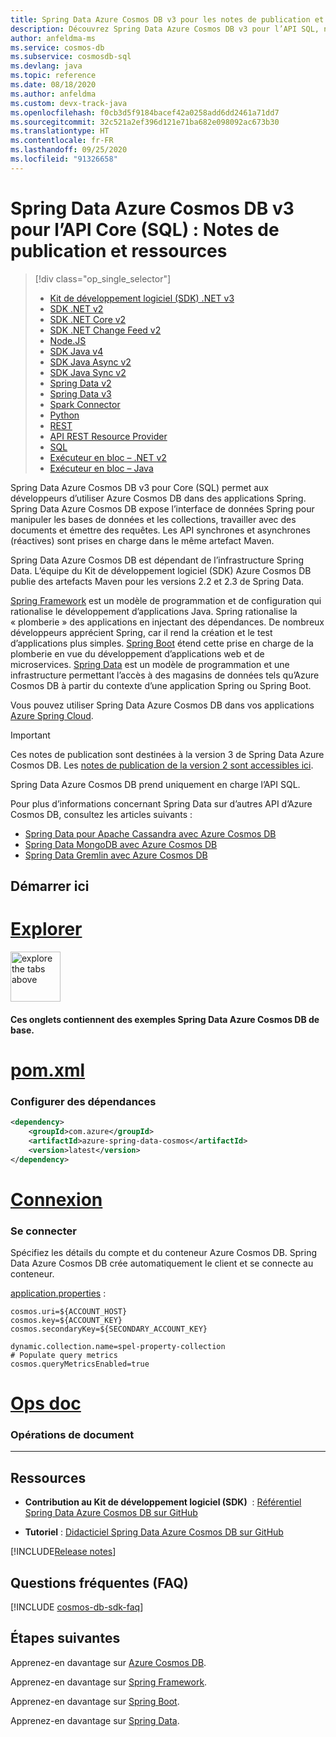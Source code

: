 ```yaml
---
title: Spring Data Azure Cosmos DB v3 pour les notes de publication et les ressources de l’API SQL
description: Découvrez Spring Data Azure Cosmos DB v3 pour l’API SQL, notamment les dates de mise en production, les dates de mise hors service et les modifications apportées entre chaque version du Kit de développement logiciel (SDK) Java asynchrone SQL Azure Cosmos DB.
author: anfeldma-ms
ms.service: cosmos-db
ms.subservice: cosmosdb-sql
ms.devlang: java
ms.topic: reference
ms.date: 08/18/2020
ms.author: anfeldma
ms.custom: devx-track-java
ms.openlocfilehash: f0cb3d5f9184bacef42a0258add6dd2461a71dd7
ms.sourcegitcommit: 32c521a2ef396d121e71ba682e098092ac673b30
ms.translationtype: HT
ms.contentlocale: fr-FR
ms.lasthandoff: 09/25/2020
ms.locfileid: "91326658"
---
```

# <a name="spring-data-azure-cosmos-db-v3-for-core-sql-api-release-notes-and-resources"></a>Spring Data Azure Cosmos DB v3 pour l’API Core (SQL) : Notes de publication et ressources
> [!div class="op_single_selector"]
> * [Kit de développement logiciel (SDK) .NET v3](sql-api-sdk-dotnet-standard.md)
> * [SDK .NET v2](sql-api-sdk-dotnet.md)
> * [SDK .NET Core v2](sql-api-sdk-dotnet-core.md)
> * [SDK .NET Change Feed v2](sql-api-sdk-dotnet-changefeed.md)
> * [Node.JS](sql-api-sdk-node.md)
> * [SDK Java v4](sql-api-sdk-java-v4.md)
> * [SDK Java Async v2](sql-api-sdk-async-java.md)
> * [SDK Java Sync v2](sql-api-sdk-java.md)
> * [Spring Data v2](sql-api-sdk-java-spring-v2.md)
> * [Spring Data v3](sql-api-sdk-java-spring-v3.md)
> * [Spark Connector](sql-api-sdk-java-spark.md)
> * [Python](sql-api-sdk-python.md)
> * [REST](/rest/api/cosmos-db/)
> * [API REST Resource Provider](/rest/api/cosmos-db-resource-provider/)
> * [SQL](sql-api-query-reference.md)
> * [Exécuteur en bloc – .NET v2](sql-api-sdk-bulk-executor-dot-net.md)
> * [Exécuteur en bloc – Java](sql-api-sdk-bulk-executor-java.md)

Spring Data Azure Cosmos DB v3 pour Core (SQL) permet aux développeurs d’utiliser Azure Cosmos DB dans des applications Spring. Spring Data Azure Cosmos DB expose l’interface de données Spring pour manipuler les bases de données et les collections, travailler avec des documents et émettre des requêtes. Les API synchrones et asynchrones (réactives) sont prises en charge dans le même artefact Maven. 

Spring Data Azure Cosmos DB est dépendant de l’infrastructure Spring Data. L’équipe du Kit de développement logiciel (SDK) Azure Cosmos DB publie des artefacts Maven pour les versions 2.2 et 2.3 de Spring Data.

[Spring Framework](https://spring.io/projects/spring-framework) est un modèle de programmation et de configuration qui rationalise le développement d’applications Java. Spring rationalise la « plomberie » des applications en injectant des dépendances. De nombreux développeurs apprécient Spring, car il rend la création et le test d’applications plus simples. [Spring Boot](https://spring.io/projects/spring-boot) étend cette prise en charge de la plomberie en vue du développement d’applications web et de microservices. [Spring Data](https://spring.io/projects/spring-data) est un modèle de programmation et une infrastructure permettant l’accès à des magasins de données tels qu’Azure Cosmos DB à partir du contexte d’une application Spring ou Spring Boot. 

Vous pouvez utiliser Spring Data Azure Cosmos DB dans vos applications [Azure Spring Cloud](https://azure.microsoft.com/services/spring-cloud/).

> [!IMPORTANT]  
> Ces notes de publication sont destinées à la version 3 de Spring Data Azure Cosmos DB. Les [notes de publication de la version 2 sont accessibles ici](sql-api-sdk-java-spring-v2.md). 
>
> Spring Data Azure Cosmos DB prend uniquement en charge l’API SQL.
>
> Pour plus d’informations concernant Spring Data sur d’autres API d’Azure Cosmos DB, consultez les articles suivants :
> * [Spring Data pour Apache Cassandra avec Azure Cosmos DB](https://docs.microsoft.com/azure/developer/java/spring-framework/configure-spring-data-apache-cassandra-with-cosmos-db)
> * [Spring Data MongoDB avec Azure Cosmos DB](https://docs.microsoft.com/azure/developer/java/spring-framework/configure-spring-data-mongodb-with-cosmos-db)
> * [Spring Data Gremlin avec Azure Cosmos DB](https://docs.microsoft.com/azure/developer/java/spring-framework/configure-spring-data-gremlin-java-app-with-cosmos-db)
>

## <a name="start-here"></a>Démarrer ici

# <a name="explore"></a>[Explorer](#tab/explore)

<img src="media/sql-api-sdk-java-spring-v3/up-arrow.png" alt="explore the tabs above" width="80"/>

#### <a name="these-tabs-contain-basic-spring-data-azure-cosmos-db-samples"></a>Ces onglets contiennent des exemples Spring Data Azure Cosmos DB de base.

# <a name="pomxml"></a>[pom.xml](#tab/pom)

### <a name="configure-dependencies"></a>Configurer des dépendances

  ```xml
  <dependency>
      <groupId>com.azure</groupId>
      <artifactId>azure-spring-data-cosmos</artifactId>
      <version>latest</version>
  </dependency>
  ```

# <a name="connect"></a>[Connexion](#tab/connect)

### <a name="connect"></a>Se connecter

Spécifiez les détails du compte et du conteneur Azure Cosmos DB. Spring Data Azure Cosmos DB crée automatiquement le client et se connecte au conteneur.

[application.properties](https://github.com/Azure-Samples/azure-spring-data-cosmos-java-sql-api-getting-started/blob/main/azure-spring-data-cosmos-java-getting-started/src/main/resources/application.properties) :
```
cosmos.uri=${ACCOUNT_HOST}
cosmos.key=${ACCOUNT_KEY}
cosmos.secondaryKey=${SECONDARY_ACCOUNT_KEY}

dynamic.collection.name=spel-property-collection
# Populate query metrics
cosmos.queryMetricsEnabled=true
```

# <a name="doc-ops"></a>[Ops doc](#tab/docs)

### <a name="document-operations"></a>Opérations de document

---

## <a name="resources"></a>Ressources

* **Contribution au Kit de développement logiciel (SDK)**  : [Référentiel Spring Data Azure Cosmos DB sur GitHub](https://github.com/Azure/azure-sdk-for-java/tree/master/sdk/cosmos/azure-spring-data-cosmos)

* **Tutoriel** : [Didacticiel Spring Data Azure Cosmos DB sur GitHub](https://github.com/Azure-Samples/azure-spring-data-cosmos-java-sql-api-getting-started) 

[!INCLUDE[Release notes](~/azure-sdk-for-java-cosmos-db/sdk/cosmos/azure-spring-data-cosmos/CHANGELOG.md)]

## <a name="faq"></a>Questions fréquentes (FAQ)

[!INCLUDE [cosmos-db-sdk-faq](../../includes/cosmos-db-sdk-faq.md)]

## <a name="next-steps"></a>Étapes suivantes

Apprenez-en davantage sur [Azure Cosmos DB](https://azure.microsoft.com/services/cosmos-db/).

Apprenez-en davantage sur [Spring Framework](https://spring.io/projects/spring-framework).

Apprenez-en davantage sur [Spring Boot](https://spring.io/projects/spring-boot).

Apprenez-en davantage sur [Spring Data](https://spring.io/projects/spring-data).